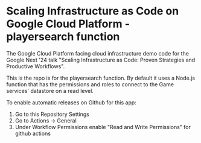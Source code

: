 # Scaling Infrastructure as Code on Google Cloud Platform - playersearch function

The Google Cloud Platform facing cloud infrastructure demo code for the Google Next '24 talk "Scaling Infrastructure as Code: Proven Strategies and Productive Workflows".  

This is the repo is for the playersearch function.  By default it uses a Node.js function that has the permissions and roles to connect to the Game services' datastore on a read level.

To enable automatic releases on Github for this app:

1. Go to this Repository Settings
2. Go to Actions -> General
3. Under Workflow Permissions enable "Read and Write Permissions" for github actions